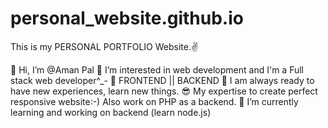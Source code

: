 # personal_website.github.io
This is my PERSONAL PORTFOLIO Website.✌️


👋 Hi, I’m @Aman Pal
👀 I’m interested in web development and I'm a Full stack web developer^_-
📖 FRONTEND || BACKEND
🤞 I am always ready to have new experiences, learn new things.
😎 My expertise to create perfect responsive website:-)
Also work on PHP as a backend.
🌱 I’m currently learning and working on backend (learn node.js)
